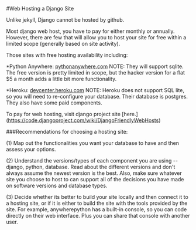 #Web Hosting a Django Site

Unlike jekyll, Django cannot be hosted by github.

Most django web host, you have to pay for either monthly or annually. However, there are few that will allow you to host your site for free within a limited scope (generally based on site activity).

Those sites with free hosting availability including:

*Python Anywhere:  [pythonanywhere.com](https://www.pythonanywhere.com/pricing/)
NOTE: They will support sqlite. The free version is pretty limited in scope, but the hacker version for a flat $5 a month adds a little bit more functionality. 

*Heroku: [devcenter.heroku.com](https://devcenter.heroku.com/articles/getting-started-with-django)
NOTE: Heroku does not support SQL lite, so you will need to re-configure your database. Their database is postgres. They also have some paid components.

To pay for web hosting, visit django project site [here.] (https://code.djangoproject.com/wiki/DjangoFriendlyWebHosts)

###Recommendations for choosing a hosting site:

(1) Map out the functionalities you want your database to have and then assess your options.

(2) Understand the versions/types of each component you are using -- django, python, database.  Read about the different versions and don't always assume the newest version is the best.  Also, make sure whatever site you choose to host to can support all of the decisions you have made on software versions and database types.

(3) Decide whether its better to build your site locally and then connect it to a hosting site, or if it is either to build the site with the tools provided by the site. For example, anywherepython has a built-in console, so you can code directly on their web interface. Plus you can share that console with another user. 
